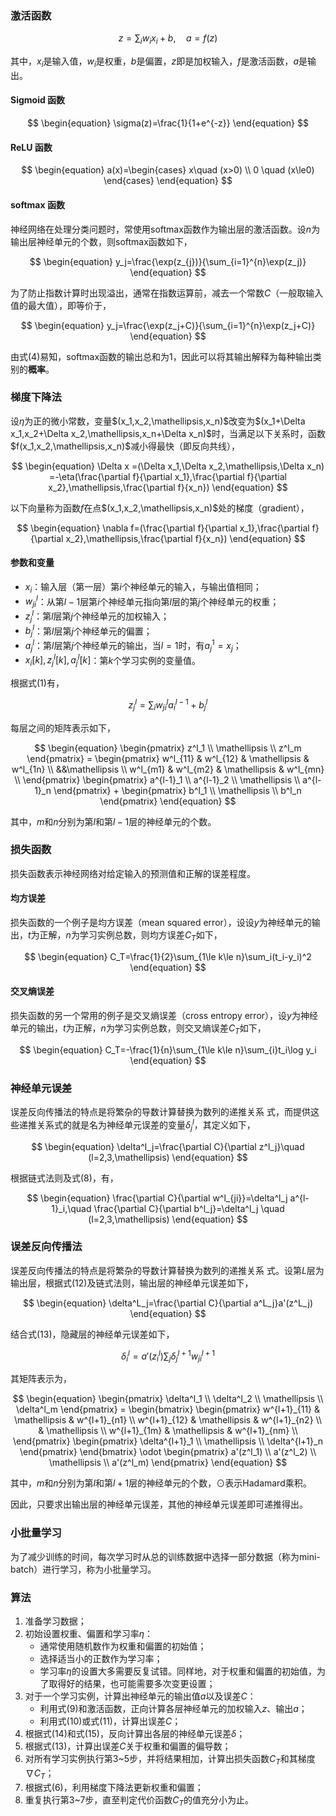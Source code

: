 ### 激活函数

$$
\begin{equation}
    z=\sum_{i}{w_{i}x_{i}}+b, \quad a=f(z)
\end{equation}
$$

其中，$x_i$是输入值，$w_{i}$是权重，$b$是偏置，$z$即是加权输入，$f$是激活函数，$a$是输出。

#### Sigmoid 函数

$$
\begin{equation}
    \sigma(z)=\frac{1}{1+e^{-z}}
\end{equation}
$$

#### ReLU 函数

$$
\begin{equation}
    a(x)=\begin{cases}
        x\quad (x>0) \\
        0 \quad (x\le0)
    \end{cases}
\end{equation}
$$

#### softmax 函数

神经网络在处理分类问题时，常使用softmax函数作为输出层的激活函数。设$n$为输出层神经单元的个数，则softmax函数如下，

$$
\begin{equation}
    y_j=\frac{\exp(z_{j})}{\sum_{i=1}^{n}\exp(z_j)}
\end{equation}
$$

为了防止指数计算时出现溢出，通常在指数运算前，减去一个常数$C$（一般取输入值的最大值），即等价于，

$$
\begin{equation}
    y_j=\frac{\exp(z_j+C)}{\sum_{i=1}^{n}\exp(z_j+C)}
\end{equation}
$$

由式$(4)$易知，softmax函数的输出总和为$1$，因此可以将其输出解释为每种输出类别的**概率**。

### 梯度下降法

设$\eta$为正的微小常数，变量$(x_1,x_2,\mathellipsis,x_n)$改变为$(x_1+\Delta x_1,x_2+\Delta x_2,\mathellipsis,x_n+\Delta x_n)$时，当满足以下关系时，函数$f(x_1,x_2,\mathellipsis,x_n)$减小得最快（即反向共线），

$$
\begin{equation}
    \Delta x
    =(\Delta x_1,\Delta x_2,\mathellipsis,\Delta x_n)
    =-\eta(\frac{\partial f}{\partial x_1},\frac{\partial f}{\partial x_2},\mathellipsis,\frac{\partial f}{x_n})
\end{equation}
$$

以下向量称为函数$f$在点$(x_1,x_2,\mathellipsis,x_n)$处的梯度（gradient），

$$
\begin{equation}
    \nabla f=(\frac{\partial f}{\partial x_1},\frac{\partial f}{\partial x_2},\mathellipsis,\frac{\partial f}{x_n})
\end{equation}
$$

#### 参数和变量

- $x_i$：输入层（第一层）第$i$个神经单元的输入，与输出值相同；
- $w^l_{ji}$：从第$l-1$层第$i$个神经单元指向第$l$层的第$j$个神经单元的权重；
- $z^l_j$：第$l$层第$j$个神经单元的加权输入；
- $b^l_j$：第$l$层第$j$个神经单元的偏置；
- $a^l_j$：第$l$层第$j$个神经单元的输出，当$l=1$时，有$a^1_j=x_j$；
- $x_i[k],z^l_j[k],a^l_j[k]$：第$k$个学习实例的变量值。

根据式$(1)$有，

$$
\begin{equation}
    z^l_j=\sum_{i}w^l_{ji}a^{l-1}_i+b^l_j
\end{equation}
$$

每层之间的矩阵表示如下，

$$
\begin{equation}
    \begin{pmatrix}
        z^l_1 \\ \mathellipsis \\ z^l_m
    \end{pmatrix}
    =
    \begin{pmatrix}
        w^l_{11} & w^l_{12} & \mathellipsis & w^l_{1n} \\
        &&\mathellipsis \\
        w^l_{m1} & w^l_{m2} & \mathellipsis & w^l_{mn} \\
    \end{pmatrix}
    \begin{pmatrix}
        a^{l-1}_1 \\ a^{l-1}_2 \\ \mathellipsis \\ a^{l-1}_n
    \end{pmatrix}
    +
    \begin{pmatrix}
        b^l_1 \\ \mathellipsis \\ b^l_n
    \end{pmatrix}
\end{equation}
$$

其中，$m$和$n$分别为第$l$和第$l-1$层的神经单元的个数。

### 损失函数

损失函数表示神经网络对给定输入的预测值和正解的误差程度。

#### 均方误差

损失函数的一个例子是均方误差（mean squared error），设设$y$为神经单元的输出，$t$为正解，$n$为学习实例总数，则均方误差$C_T$如下，

$$
\begin{equation}
    C_T=\frac{1}{2}\sum_{1\le k\le n}\sum_i(t_i-y_i)^2
\end{equation}
$$

#### 交叉熵误差

损失函数的另一个常用的例子是交叉熵误差（cross entropy error），设$y$为神经单元的输出，$t$为正解，$n$为学习实例总数，则交叉熵误差$C_T$如下，

$$
\begin{equation}
    C_T=-\frac{1}{n}\sum_{1\le k\le n}\sum_{i}t_i\log y_i
\end{equation}
$$

### 神经单元误差

误差反向传播法的特点是将繁杂的导数计算替换为数列的递推关系
式，而提供这些递推关系式的就是名为神经单元误差的变量$\delta^{l}_{j}$，其定义如下，

$$
\begin{equation}
    \delta^l_j=\frac{\partial C}{\partial z^l_j}\quad (l=2,3,\mathellipsis)
\end{equation}
$$

根据链式法则及式$(8)$，有，

$$
\begin{equation}
    \frac{\partial C}{\partial w^l_{ji}}=\delta^l_j a^{l-1}_i,\quad \frac{\partial C}{\partial b^l_j}=\delta^l_j \quad (l=2,3,\mathellipsis)
\end{equation}
$$

### 误差反向传播法

误差反向传播法的特点是将繁杂的导数计算替换为数列的递推关系
式。设第$L$层为输出层，根据式$(12)$及链式法则，输出层的神经单元误差如下，

$$
\begin{equation}
    \delta^L_j=\frac{\partial C}{\partial a^L_j}a'(z^L_j)
\end{equation}
$$

结合式$(13)$，隐藏层的神经单元误差如下，

$$
\begin{equation}
    \delta^l_i=a'(z^l_i)\sum_j\delta^{l+1}_{j} w^{l+1}_{ji}    
\end{equation}
$$

其矩阵表示为，

$$
\begin{equation}
    \begin{pmatrix}
        \delta^l_1 \\ \delta^l_2 \\ \mathellipsis \\ \delta^l_m
    \end{pmatrix}
    =
    \begin{bmatrix}
        \begin{pmatrix}
            w^{l+1}_{11} & \mathellipsis & w^{l+1}_{n1} \\
            w^{l+1}_{12} & \mathellipsis & w^{l+1}_{n2} \\
            & \mathellipsis \\
            w^{l+1}_{1m} & \mathellipsis & w^{l+1}_{nm} \\
        \end{pmatrix}
        \begin{pmatrix}
            \delta^{l+1}_1 \\ \mathellipsis \\ \delta^{l+1}_n
        \end{pmatrix}
    \end{bmatrix}
    \odot
    \begin{pmatrix}
        a'(z^l_1) \\ a'(z^l_2) \\ \mathellipsis \\ a'(z^l_m)
    \end{pmatrix}
\end{equation}
$$

其中，$m$和$n$分别为第$l$和第$l+1$层的神经单元的个数，$\odot$表示Hadamard乘积。

因此，只要求出输出层的神经单元误差，其他的神经单元误差即可递推得出。

### 小批量学习

为了减少训练的时间，每次学习时从总的训练数据中选择一部分数据（称为mini-batch）进行学习，称为小批量学习。

### 算法

1. 准备学习数据；
2. 初始设置权重、偏置和学习率$\eta$：
    - 通常使用随机数作为权重和偏置的初始值；
    - 选择适当小的正数作为学习率；
    - 学习率$\eta$的设置大多需要反复试错。同样地，对于权重和偏置的初始值，为了取得好的结果，也可能需要多次变更设置；
3. 对于一个学习实例，计算出神经单元的输出值$a$以及误差$C$：
    - 利用式$(9)$和激活函数，正向计算各层神经单元的加权输入$z$、输出$a$；
    - 利用式$(10)$或式$(11)$，计算出误差$C$；
4. 根据式$(14)$和式$(15)$，反向计算出各层的神经单元误差$\delta$；
5. 根据式$(13)$，计算出误差$C$关于权重和偏置的偏导数；
6. 对所有学习实例执行第3~5步，并将结果相加，计算出损失函数$C_T$和其梯度$\nabla C_T$；
7. 根据式$(6)$，利用梯度下降法更新权重和偏置；
8. 重复执行第3~7步，直至判定代价函数$C_T$的值充分小为止。

